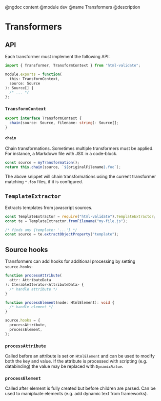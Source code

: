@ngdoc content
@module dev
@name Transformers
@description

# Transformers

## API

Each transformer must implement the following API:

```typescript
import { Transformer, TransformContext } from "html-validate";

module.exports = function(
  this: TransformContext,
  source: Source
): Source[] {
  /* ... */
};
```

### `TransformContext`

```typescript
export interface TransformContext {
  chain(source: Source, filename: string): Source[];
}
```

#### `chain`

Chain transformations. Sometimes multiple transformers must be applied. For
instance, a Markdown file with JSX in a code-block.

```typescript
const source = myTransformation();
return this.chain(source, `${originalFilename}.foo`);
```

The above snippet will chain transformations using the current transformer
matching `*.foo` files, if it is configured.

## `TemplateExtractor`

Extracts templates from javascript sources.

```typescript
const TemplateExtractor = require("html-validate").TemplateExtractor;
const te = TemplateExtractor.fromFilename("my-file.js");

/* finds any {template: '...'} */
const source = te.extractObjectProperty("template");
```

## Source hooks

Transformers can add hooks for additional processing by setting `source.hooks`:

```typescript
function processAttribute(
  attr: AttributeData
): IterableIterator<AttributeData> {
  /* handle attribute */
}

function processElement(node: HtmlElement): void {
  /* handle element */
}

source.hooks = {
  processAttribute,
  processElement,
};
```

### `processAttribute`

Called before an attribute is set on `HtmlElement` and can be used to modify
both the key and value. If the attribute is processed with scripting
(e.g. databinding) the value may be replaced with `DynamicValue`.

### `processElement`

Called after element is fully created but before children are parsed. Can be
used to manipluate elements (e.g. add dynamic text from frameworks).
